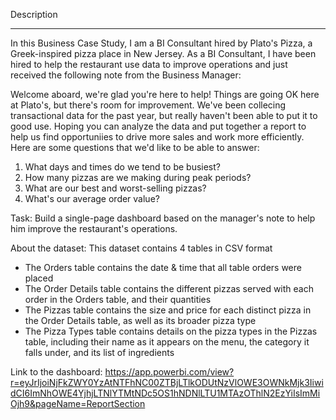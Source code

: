 Description
***********
In this Business Case Study, I am a BI Consultant hired by Plato's Pizza, a Greek-inspired pizza place in New Jersey. As a BI Consultant, I have been hired to help the restaurant use data to improve operations and just received the following note from the Business Manager:

Welcome aboard, we're glad you're here to help!
Things are going OK here at Plato's, but there's room for improvement. We've been collecing transactional data for the past year, but really haven't been able to put it to good use. Hoping you can analyze the data and put together a report to help us find opportuniies to drive more sales and work more efficiently. 
Here are some questions that we'd like to be able to answer:
1) What days and times do we tend to be busiest?
2) How many pizzas are we making during peak periods?
3) What are our best and worst-selling pizzas?
4) What's our average order value?

Task: Build a single-page dashboard based on the manager's note to help him improve the restaurant's operations.

About the dataset:
This dataset contains 4 tables in CSV format
- The Orders table contains the date & time that all table orders were placed
- The Order Details table contains the different pizzas served with each order in the Orders table, and their quantities
- The Pizzas table contains the size and price for each distinct pizza in the Order Details table, as well as its broader pizza type
- The Pizza Types table contains details on the pizza types in the Pizzas table, including their name as it appears on the menu, the category it falls under, and its list of ingredients


Link to the dashboard:
https://app.powerbi.com/view?r=eyJrIjoiNjFkZWY0YzAtNTFhNC00ZTBjLTlkODUtNzVlOWE3OWNkMjk3IiwidCI6ImNhOWE4YjhjLTNlYTMtNDc5OS1hNDNlLTU1MTAzOThlN2EzYiIsImMiOjh9&pageName=ReportSection
